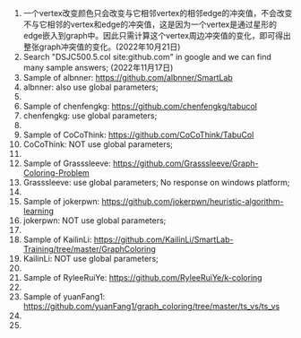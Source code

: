 1. 一个vertex改变颜色只会改变与它相邻vertex的相邻edge的冲突值，不会改变不与它相邻的vertex和edge的冲突值，这是因为一个vertex是通过星形的edge嵌入到graph中。因此只需计算这个vertex周边冲突值的变化，即可得出整张graph冲突值的变化。(2022年10月21日)
2. Search "DSJC500.5.col site:github.com" in google and we can find many sample answers; (2022年11月17日)
3. Sample of albnner: https://github.com/albnner/SmartLab 
4. albnner: also use global parameters; 
5. 
6. Sample of chenfengkg: https://github.com/chenfengkg/tabucol 
7. chenfengkg: use global parameters; 
8. 
9. Sample of CoCoThink: https://github.com/CoCoThink/TabuCol 
10. CoCoThink: NOT use global parameters; 
11. 
12. Sample of Grasssleeve: https://github.com/Grasssleeve/Graph-Coloring-Problem 
13. Grasssleeve: use global parameters; No response on windows platform; 
14. 
15. Sample of jokerpwn: https://github.com/jokerpwn/heuristic-algorithm-learning 
16. jokerpwn: NOT use global parameters; 
17. 
18. Sample of KailinLi: https://github.com/KailinLi/SmartLab-Training/tree/master/GraphColoring 
19. KailinLi: NOT use global parameters; 
20. 
21. Sample of RyleeRuiYe: https://github.com/RyleeRuiYe/k-coloring 
22. 
23. Sample of yuanFang1: https://github.com/yuanFang1/graph_coloring/tree/master/ts_vs/ts_vs 
24. 
25. 